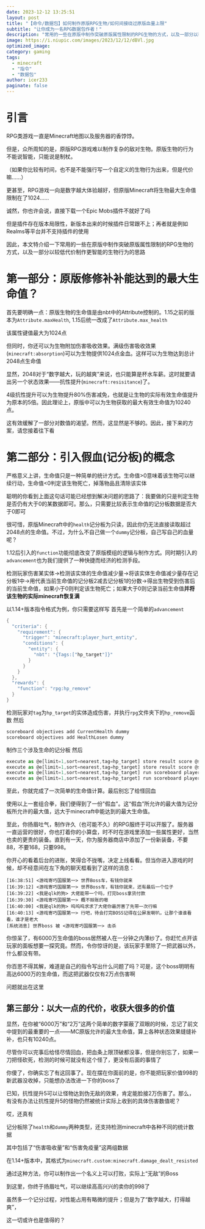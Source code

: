 ```yaml
---
date: 2023-12-12 13:25:51
layout: post
title: "【命令/数据包】如何制作原版RPG生物/如何间接绕过原版血量上限"
subtitle: "让你成为一名RPG数据包作者！"
description: "常用的一些在原版中制作突破原版属性限制的RPG生物的方式，以及一部分以较低代价制作更智能的生物行为的思路"
image: https://i.niupic.com/images/2023/12/12/dBVl.jpg
optimized_image:
category: gaming
tags:
  - minecraft
  - "指令"
  - "数据包"
author: icer233
paginate: false
---
```



# 引言

RPG类游戏一直是Minecraft地图以及服务器的香饽饽。

但是，众所周知的是，原版RPG游戏难以制作复杂的敌对生物。原版生物的行为不能说智能，只能说是制杖。

（如果你比较有时间，也不是不能强行写一个自定义的生物行为出来，但是代价嘛……）

更甚至，RPG游戏一向是数字越大体验越好，但原版Minecraft将生物最大生命值限制在了1024……

诚然，你也许会说，直接下载一个Epic Mobs插件不就好了吗

但是插件存在版本局限性，新版本出来的时候插件日常跟不上；再者就是例如Realms等平台并不支持插件的使用

因此，本文特介绍一下常用的一些在原版中制作突破原版属性限制的RPG生物的方式，以及一部分以较低代价制作更智能的生物行为的思路

# 第一部分：原版修修补补能达到的最大生命值？

首先要明确一点：原版生物的生命值是由nbt中的Attribute控制的。1.15之前的版本为`Attribute.maxHealth`, 1.15后统一改成了`Attribute.max_health`

该属性键值最大为1024点

但同时，你还可以为生物附加伤害吸收效果。满级伤害吸收效果(`minecraft:absorption`)可以为生物提供1024点金血。这样可以为生物达到总计2048点生命值

显然，2048对于“数字越大，玩的越爽”来说，也只能算是杯水车薪。这时就要请出另一个状态效果——抗性提升(`minecraft:resisitance`)了。

4级抗性提升可以为生物提升80%伤害减免，也就是让生物的实际有效生命值提升为原本的5倍。因此理论上，原版中可以为生物获取的最大有效生命值为10240点。

这有效缓解了一部分对数值的渴望。然而，这显然是不够的。因此，接下来的方案，请您接着往下看

# 第二部分：引入假血(记分板)的概念

严格意义上讲，生命值只是一种简单的统计方式。生命值>0意味着该生物可以继续行动，生命值<0判定该生物死亡，掉落物品且清除该实体  

聪明的你看到上面这句话可能已经想到解决问题的思路了：我要做的只是判定生物是否仍有大于0的某数据即可。那么，只需要比较表示生命值的记分板数据是否大于0即可  

很可惜，原版Minecraft中的`health`记分板为只读，因此你仍无法直接读取超过2048点的生命值。不过，为什么不自己做一个`dummy`记分板，自己写自己的血量呢？  

1.12后引入的`function`功能彻底改变了原版模组的逻辑与制作方式。同时期引入的`advancement`也为我们提供了一种快捷而经济的检测手段。  

检测玩家伤害某实体->检测该实体的生命值减少量->将该实体生命值减少量存在记分板1中->用代表当前生命值的记分板2减去记分板1的分数->得出生物受到伤害后的当前生命值，如果小于0则判定该生物死亡；如果大于0则记录当前生命值**并将该生物的实际minecraft恢复满** 

以1.14+版本指令格式为例，你只需要这样写 首先是一个简单的`advancement`

```java
{
  "criteria": {
    "requirement": {
      "trigger": "minecraft:player_hurt_entity",
      "conditions": {
        "entity": {
          "nbt": "{Tags:["hp_target"]}"
        }
      }
    }
  },
  "rewards": {
    "function": "rpg:hp_remove"
  }
}

```

检测玩家对`tag`为`hp_target`的实体造成伤害，并执行`rpg`文件夹下的`hp_remove`函数
然后

```javascript
scoreboard objectives add CurrentHealth dummy
scoreboard objectives add HealthLosen dummy
```

制作三个涉及生命的记分板
然后

```javascript
execute as @e[limit=1,sort=nearest,tag=hp_target] store result score @s HealthLosen run data get entity @s Health
execute as @e[limit=1,sort=nearest,tag=hp_target] store result score @s HealthLosen run data get entity @s Health
execute as @e[limit=1,sort=nearest,tag=hp_target] run scoreboard players remove @s HealthLosen 10240
execute as @e[limit=1,sort=nearest,tag=hp_target] run scoreboard players operation @s CurrentHealth += @s HealthLosen
```

至此，你就完成了一次简单的生命值计算。最后别忘了给怪回血

使用以上一套组合拳，我们便得到了一份"假血"。这“假血”所允许的最大值为记分板所允许的最大值，远大于minecraft中能达到的最大生命值。

至此，你扬眉吐气，制作许久（也可能不久）的RPG服终于可以开服了。服务器一直运营的很好，你也打着你的小算盘，时不时在游戏里添加一些属性更好，当然也卖的更贵的装备。直到有一天，你为服务器商店中添加了一份新装备，不要88，不要168，只要998。

你开心的看着后台的进账，笑得合不拢嘴，决定上线看看。但当你进入游戏的时候，却不经意间在左下角的聊天框看到了这样的消息：

```
[16:38:51] <游戏寄巧国服第一> 世界Boss车，有钱你就来
[16:39:12] <游戏寄巧国服第一> 世界Boss车，有钱你就来，还有最后一个位子
[16:39:22] <我是qlk的狗> 大佬能带一个吗，打完boss拿货付款
[16:39:30] <游戏寄巧国服第一> 概不赊账的嗷
[16:40:00] <我是qlk的狗> 呜呜呜求求了大佬你最厉害了先带一次行嘛
[16:40:13] <游戏寄巧国服第一> 行吧，待会打完BOSS记得在公屏发喇叭，让那个谁谁看看，谁才是老大
[系统消息] 世界boss 被 <游戏寄巧国服第一> 击杀
```

你惊呆了，有6000万生命值的boss居然被人在一分钟之内薄纱了。你赶忙点开该玩家的面板想要一探究竟。然而，令你惊讶的是，该玩家手里除了一把武器以外，什么都没有带。

你百思不得其解，难道是自己的指令写出什么问题了吗？可是，这个boss明明有高达6000万的生命值，而这把武器仅仅有2万点伤害啊

问题就出在这里

## 第三部分：以大一点的代价，收获大很多的价值

显然，在你被“6000万”和“2万”这两个简单的数字蒙蔽了双眼的时候，忘记了前文中提到的最重要的一点——MC原版允许的最大生命值，算上各种状态效果缝缝补补，也只有10240点。

尽管你可以完事后给怪尽情回血，把血条上限顶破都没事，但是你别忘了，如果一刀把怪砍死，检测的时候可就没有这个怪了，更没有后面的事情了

你傻了，你确实忘了有这回事了。现在摆在你面前的是，你不能把玩家价值998的新武器没收掉，只能想办法改进一下你的boss了

已知，抗性提升5可以让怪物达到伪无敌的效果，肯定能脸接2万伤害了。那么，有没有办法让抗性提升5的怪物仍然被统计实际上收到的具体伤害数值呢？

哎，还真有


记分板除了`health`和`dummy`两种类型，还支持检测minecraft中各种不同的统计数据

其中包括了“伤害吸收量”和“伤害免疫量”这两组数据

在1.14+版本中，其格式为`minecraft.custom:minecraft.damage_dealt_resisted`

通过这种方法，你可以制作出一个名义上可以打败，实际上“无敌”的Boss

到这里，你终于扬眉吐气，可以继续高高兴兴的卖你的998了

虽然多一个记分过程，对性能占用有略微的提升；但是为了“数字越大，打得越爽”，

这一切或许也是值得的？
